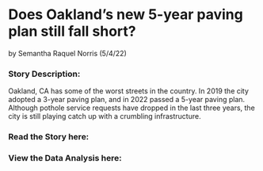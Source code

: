 # Does Oakland’s new 5-year paving plan still fall short?
by Semantha Raquel Norris (5/4/22)

### Story Description:

Oakland, CA has some of the worst streets in the country. In 2019 the city adopted a 3-year paving plan, and in 2022 passed a 5-year paving plan. Although pothole service requests have dropped in the last three years, the city is still playing catch up with a crumbling infrastructure.

### Read the Story here: 



### View the Data Analysis here:







